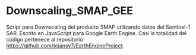 # Downscaling_SMAP_GEE
Script para Downscaling del producto SMAP utilizando datos del Sentinel-1 SAR. Escrito en JavaScript para Google Earth Engine. Casi la totalidad del código pertenece al repositorio https://github.com/tejansv7/EarthEngineProject.
